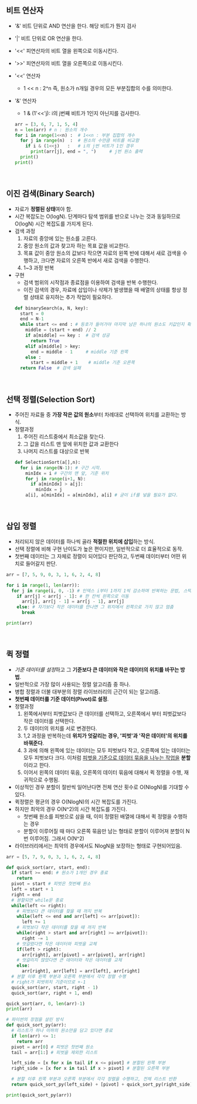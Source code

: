 ## 비트 연산자

- '&' 비트 단위로 AND 연산을 한다. 해당 비트가 뭔지 검사
- '|' 비트 단위로 OR 연산을 한다.
- '<<' 피연산자의 비트 열을 왼쪽으로 이동시킨다.
- '>>' 피연산자의 비트 열을 오른쪽으로 이동시킨다.

- '<<' 연산자
  - 1 << n : 2^n 즉, 원소가 n개일 경우의 모든 부분집합의 수를 의미한다.
- '&' 연산자
  - 1 & (1'<<'j): i의 j번째 비트가 1인지 아닌지를 검사한다.
  ```python
  arr = [3, 6, 7, 1, 5, 4]
  n = len(arr) # n : 원소의 개수
  for i in range(1<<n) :  # 1<<n : 부분 집합의 개수
    for j in range(n)  :  # 원소의 수만큼 비트를 비교함
      if i & (1<<j)   :   # i의 j번 비트가 1인 경우
        print(arr[j], end = ", ")     # j번 원소 출력
    print()
  print()
  ```
<br>


## 이진 검색(Binary Search)

- 자료가 **정렬된 상태**여야 함.
- 시간 복잡도는 O(logN). 단계마다 탐색 범위를 반으로 나누는 것과 동일하므로 O(logN) 시간 복잡도를 가지게 된다.
- 검색 과정
  1. 자료의 중앙에 있는 원소를 고른다.
  2. 중앙 원소의 값과 찾고자 하는 목표 값을 비교한다.
  3. 목표 값이 중앙 원소의 값보다 작으면 자료의 왼쪽 반에 대해서 새로 검색을 수행하고, 크다면 자료의 오른쪽 반에서 새로 검색을 수행한다.
  4. 1~3 과정 반복
- 구현
  - 검색 범위의 시작점과 종료점을 이용하여 검색을 반복 수행한다.
  - 이진 검색의 경우, 자료에 삽입이나 삭제가 발생했을 때 배열의 상태를 항상 정렬 상태로 유지하는 추가 작업이 필요하다.
  ```python
  def binarySearch(a, N, key):
    start = 0
    end = N-1
    while start <= end : # 등호가 들어가야 마지막 남은 하나의 원소도 키값인지 확인
      middle = (start + end) // 2
      if a[middle] == key :  # 검색 성공
        return True
      elif a[middle] > key:
        end = middle - 1     # middle 기준 왼쪽
      else :
        start = middle + 1    # middle 기준 오른쪽
    return False  # 검색 실패
  ```

<br>

## 선택 정렬(Selection Sort)

- 주어진 자료들 중 **가장 작은 값의 원소**부터 차례대로 선택하여 위치를 교환하는 방식.
- 정렬과정
  1. 주어진 리스트중에서 최소값을 찾는다.
  2. 그 값을 리스트 맨 앞에 위치한 값과 교환한다
  3. 나머지 리스트를 대상으로 반복
  ```python
  def SelectionSort(a[],n):
    for i in range(N-1): # 구간 시작.
      minIdx = i # 구간의 맨 앞, 기준 위치
      for j in range(i+1, N):
        if a[minIdx] > a[j]:
          minIdx = j
      a[i], a[minIdx] = a[minIdx], a[i] # 굳이 if를 넣을 필요가 없다.
  ```

<br>

## 삽입 정렬

- 처리되지 않은 데이터를 하나씩 골라 **적절한 위치에 삽입**하는 방식.
- 선택 정렬에 비해 구현 난이도가 높은 편이지만, 일반적으로 더 효율적으로 동작.
- 첫번째 데이터는 그 자체로 정렬이 되어있다 판단하고, 두번째 데이터부터 어떤 위치로 들어갈지 판단.

```python
arr = [7, 5, 9, 0, 3, 1, 6, 2, 4, 8]

for i in range(1, len(arr)):
  for j in range(i, 0, -1) # 인덱스 i부터 1까지 1씩 감소하며 반복하는 문법, 스택
    if arr[j] < arr[j - 1]: # 한 칸씩 왼쪽으로 이동
      arr[j], arr[j - 1] = arr[j - 1], arr[j]
    else: # 자기보다 작은 데이터를 만나면 그 위치에서 왼쪽으로 가지 않고 멈춤
      break

print(arr)
```

<br>

## 퀵 정렬

- *기준 데이터를 설정*하고 그 **기준보다 큰 데이터와 작은 데이터의 위치를 바꾸는 방법**.
- 일반적으로 가장 많이 사용되는 정렬 알고리즘 중 하나.
- 병합 정렬과 더불 대부분의 정렬 라이브러리의 근간이 되는 알고리즘.
- **첫번째 데이터를 기준 데이터(Pivot)로 설정**.
- 정렬과정
  1. 왼쪽에서부터 피벗값보다 큰 데이터를 선택하고, 오른쪽에서 부터 피벗값보다 작은 데이터를 선택한다.
  2. 두 데이터의 위치를 서로 변경한다.
  3. 1,2 과정을 반복하는데 **위치가 엇갈리는 경우, '피벗'과 '작은 데이터'의 위치를 바꿔준다**.
  4. 3 과에 의해 왼쪽에 있는 데이터는 모두 피벗보다 작고, 오른쪽에 있는 데이터는 모두 피벗보다 크다. 이처럼 <u>피벗을 기준으로 데이터 묶음을 나누는 작업을</u> **분할**이라고 한다.
  5. 이어서 왼쪽의 데이터 묶음, 오른쪽의 데이터 묶음에 대해서 퀵 정렬을 수행, 재귀적으로 수행됨.
- 이상적인 경우 분할이 절반씩 일어난다면 전체 연산 횟수로 O(NlogN)를 기대할 수 있다.
- 퀵정렬은 평균의 경우 O(NlogN)의 시간 복잡도를 가진다.
- 하지만 최악의 경우 O(N^2)의 시간 복잡도를 가진다.
  - 첫번째 원소를 피벗으로 삼을 때, 이미 정렬된 배열에 대해서 퀵 정렬을 수행하는 경우
  - 분할이 이루어질 때 마다 오른쪽 묶음만 남는 형태로 분할이 이루어져 분할이 N번 이루어짐. 그래서 O(N^2)
- 라이브러리에서는 최악의 경우에서도 NlogN을 보장하는 형태로 구현되어있음.

```python
arr = [5, 7, 9, 0, 3, 1, 6, 2, 4, 8]

def quick_sort(arr, start, end):
  if start >= end: # 원소가 1개인 경우 종료
    return
  pivot = start # 피벗은 첫번째 원소
  left = start + 1
  right = end
  # 분할되면 while문 종료
  while(left <= right):
    # 피벗보다 큰 데이터를 찾을 때 까지 반복
    while(left <= end and arr[left] <= arr[pivot]):
      left += 1
    # 피벗보다 작은 데이터를 찾을 때 까지 반복
    while(right > start and arr[right] >= arr[pivot]):
      right -= 1
    # 엇갈렸다면 작은 데이터와 피벗을 교체
    if(left > right):
      arr[right], arr[pivot] = arr[pivot], arr[right]
    # 엇갈리지 않았다면 큰 데이터와 작은 데이터를 교체
    else:
      arr[right], arr[left] = arr[left], arr[right]
  # 분할 이후 왼쪽 부분과 오른쪽 부분에서 각각 정렬 수행
  # right가 피벗위치 기준이므로 +-1
  quick_sort(arr, start, right - 1)
  quick_sort(arr, right + 1, end)

quick_sort(arr, 0, len(arr)-1)
print(arr)

# 파이썬의 장점을 살린 방식
def quick_sort_py(arr):
  # 리스트가 하나 이하의 원소만을 담고 있다면 종료
  if len(arr) <= 1:
    return arr
  pivot = arr[0] # 피벗은 첫번째 원소
  tail = arr[1:] # 피벗을 제외한 리스트

  left_side = [x for x in tail if x <= pivot] # 분할된 왼쪽 부분
  right_side = [x for x in tail if x > pivot] # 분할된 오른쪽 부분

  # 분할 이후 왼쪽 부분과 오른쪽 부분에서 각각 정렬을 수행하고, 전체 리스트 반환
  return quick_sort_py(left_side) + [pivot] + quick_sort_py(right_side)

print(quick_sort_py(arr))
```
